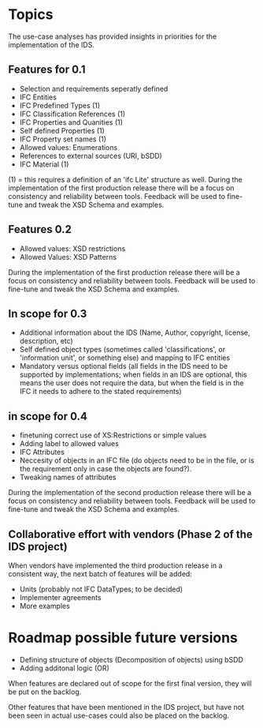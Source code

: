 # Topics

The use-case analyses has provided insights in priorities for the implementation of the IDS.	

## Features for 0.1

 * Selection and requirements seperatly defined
 * IFC Entities
 * IFC Predefined Types (1)
 * IFC Classification References (1)
 * IFC Properties and Quanities (1)
 * Self defined Properties (1)
 * IFC Property set names (1)
 * Allowed values: Enumerations
 * References to external sources (URI, bSDD)
 * IFC Material (1)

(1) = this requires a definition of an 'ifc Lite' structure as well.
During the implementation of the first production release there will be a focus on consistency and reliability between tools.
Feedback will be used to fine-tune and tweak the XSD Schema and examples.

## Features 0.2

 * Allowed values: XSD restrictions
 * Allowed Values: XSD Patterns
 
During the implementation of the first production release there will be a focus on consistency and reliability between tools.
Feedback will be used to fine-tune and tweak the XSD Schema and examples.

## In scope for 0.3 

 * Additional information about the IDS (Name, Author, copyright, license, description, etc)
 * Self defined object types (sometimes called 'classifications', or 'information unit', or something else) and mapping to IFC entities
 * Mandatory versus optional fields (all fields in the IDS need to be supported by implementations; when fields in an IDS are optional, this means the user does not require the data, but when the field is in the IFC it needs to adhere to the stated requirements)
 
## in scope for 0.4
 
 * finetuning correct use of XS:Restrictions or simple values
 * Adding label to allowed values 
 * IFC Attributes
 * Neccesity of objects in an IFC file (do objects need to be in the file, or is the requirement only in case the objects are found?).
 * Tweaking names of attributes

During the implementation of the second production release there will be a focus on consistency and reliability between tools.
Feedback will be used to fine-tune and tweak the XSD Schema and examples.

## Collaborative effort with vendors (Phase 2 of the IDS project)

When vendors have implemented the third production release in a consistent way, the next batch of features will be added:

 * Units (probably not IFC DataTypes; to be decided)
 * Implementer agreements
 * More examples
 
# Roadmap possible future versions

 * Defining structure of objects (Decomposition of objects) using bSDD
 * Adding additonal logic (OR)

When features are declared out of scope for the first final version, they will be put on the backlog.

Other features that have been mentioned in the IDS project, but have not been seen in actual use-cases could also be placed on the backlog.
